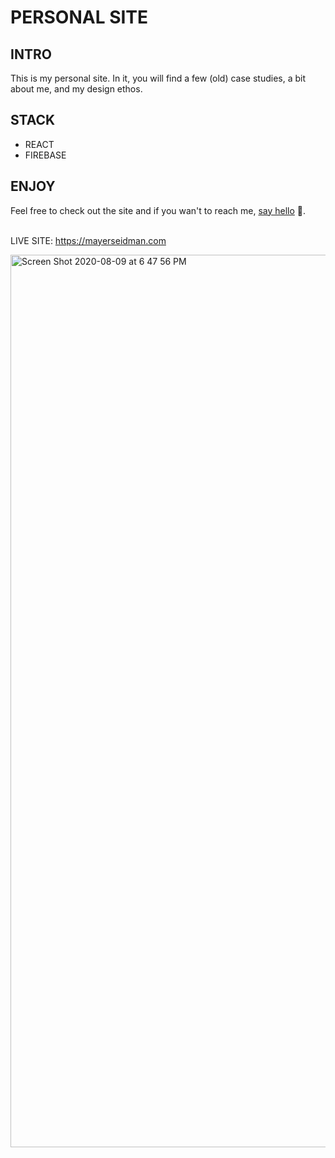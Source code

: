 # PERSONAL SITE

## INTRO
This is my personal site. In it, you will find a few (old) case studies, a bit about me, and my design ethos.

## STACK
* REACT
* FIREBASE

## ENJOY
Feel free to check out the site and if you wan't to reach me, [say hello](https://twitter.com/mayerseidman) 🤠.<br/><br/>

LIVE SITE: https://mayerseidman.com <br/>

<img width="1428" alt="Screen Shot 2020-08-09 at 6 47 56 PM" src="https://user-images.githubusercontent.com/5168405/89747101-05673c00-da72-11ea-86aa-e0e62233a5d5.png">
